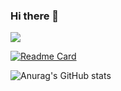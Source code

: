 ### Hi there 👋

<!--
**donny95/donny95** is a ✨ _special_ ✨ repository because its `README.md` (this file) appears on your GitHub profile.

Here are some ideas to get you started:

- 🔭 I’m currently working on ...
- 🌱 I’m currently learning ...
- 👯 I’m looking to collaborate on ...
- 🤔 I’m looking for help with ...
- 💬 Ask me about ...
- 📫 How to reach me: ...
- 😄 Pronouns: ...
- ⚡ Fun fact: ...
-->

<img src="https://capsule-render.vercel.app/api?type=transparent&color=ffff33&height=300&section=header&text=Park%20Jiwon&fontSize=90&animation=fadeIn&fontColor=dddddd"/>

[![Readme Card](https://github-readme-stats.vercel.app/api/pin/?username=donny95&theme=swift&repo=Hair_Segmentation)](https://github.com/donny95/Hair_Segmentation)

![Anurag's GitHub stats](https://github-readme-stats.vercel.app/api?username=donny95&theme=swift&show_icons=true)
